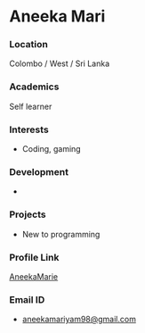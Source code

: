 # Aneeka Mari

### Location

Colombo / West / Sri Lanka

### Academics

Self learner

### Interests

- Coding, gaming

### Development

- 

### Projects

- New to programming

### Profile Link

[AneekaMarie](https://github.com/AneekaMari)

### Email ID

- aneekamariyam98@gmail.com

